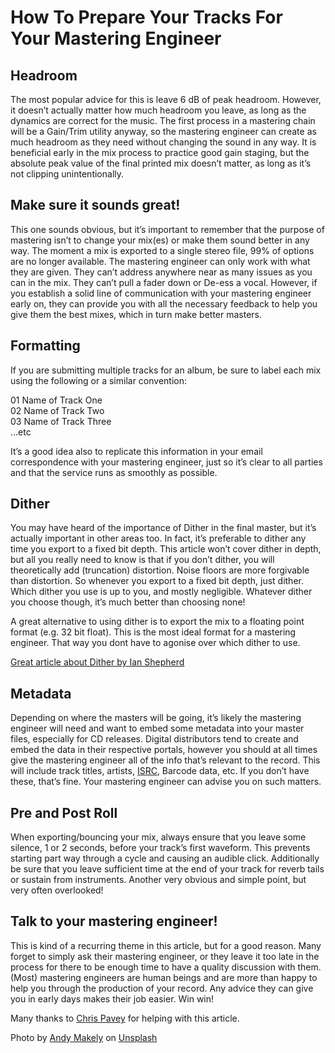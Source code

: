 # How To Prepare Your Tracks For Your Mastering Engineer



Headroom
--------

The most popular advice for this is leave 6 dB of peak headroom. However, it doesn’t actually matter how much headroom you leave, as long as the dynamics are correct for the music. The first process in a mastering chain will be a Gain/Trim utility anyway, so the mastering engineer can create as much headroom as they need without changing the sound in any way. It is beneficial early in the mix process to practice good gain staging, but the absolute peak value of the final printed mix doesn’t matter, as long as it’s not clipping unintentionally.

Make sure it sounds great!
--------------------------

This one sounds obvious, but it’s important to remember that the purpose of mastering isn’t to change your mix(es) or make them sound better in any way. The moment a mix is exported to a single stereo file, 99% of options are no longer available. The mastering engineer can only work with what they are given. They can’t address anywhere near as many issues as you can in the mix. They can’t pull a fader down or De-ess a vocal. However, if you establish a solid line of communication with your mastering engineer early on, they can provide you with all the necessary feedback to help you give them the best mixes, which in turn make better masters.

Formatting
----------

If you are submitting multiple tracks for an album, be sure to label each mix using the following or a similar convention:

01 Name of Track One  
02 Name of Track Two  
03 Name of Track Three  
…etc

It’s a good idea also to replicate this information in your email correspondence with your mastering engineer, just so it’s clear to all parties and that the service runs as smoothly as possible.

Dither
------

You may have heard of the importance of Dither in the final master, but it’s actually important in other areas too. In fact, it’s preferable to dither any time you export to a fixed bit depth. This article won’t cover dither in depth, but all you really need to know is that if you don’t dither, you will theoretically add (truncation) distortion. Noise floors are more forgivable than distortion. So whenever you export to a fixed bit depth, just dither. Which dither you use is up to you, and mostly negligible. Whatever dither you choose though, it’s much better than choosing none!

A great alternative to using dither is to export the mix to a floating point format (e.g. 32 bit float). This is the most ideal format for a mastering engineer. That way you dont have to agonise over which dither to use.

[Great article about Dither by Ian Shepherd](http://productionadvice.co.uk/when-in-doubt-dither/)

Metadata
--------

Depending on where the masters will be going, it’s likely the mastering engineer will need and want to embed some metadata into your master files, especially for CD releases. Digital distributors tend to create and embed the data in their respective portals, however you should at all times give the mastering engineer all of the info that’s relevant to the record. This will include track titles, artists, [ISRC](https://en.wikipedia.org/wiki/International_Standard_Recording_Code), Barcode data, etc. If you don’t have these, that’s fine. Your mastering engineer can advise you on such matters.

Pre and Post Roll
-----------------

When exporting/bouncing your mix, always ensure that you leave some silence, 1 or 2 seconds, before your track’s first waveform. This prevents starting part way through a cycle and causing an audible click. Additionally be sure that you leave sufficient time at the end of your track for reverb tails or sustain from instruments. Another very obvious and simple point, but very often overlooked!

Talk to your mastering engineer!
--------------------------------

This is kind of a recurring theme in this article, but for a good reason. Many forget to simply ask their mastering engineer, or they leave it too late in the process for there to be enough time to have a quality discussion with them. (Most) mastering engineers are human beings and are more than happy to help you through the production of your record. Any advice they can give you in early days makes their job easier. Win win!

Many thanks to [Chris Pavey](http://chrispaveymastering.com/) for helping with this article.

Photo by [Andy Makely](https://unsplash.com/@rendermouse?utm_source=unsplash&utm_medium=referral&utm_content=creditCopyText) on [Unsplash](https://unsplash.com/s/photos/audio?utm_source=unsplash&utm_medium=referral&utm_content=creditCopyText)

